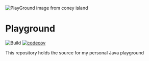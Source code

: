 ![PlayGround image from coney island](https://i.imgur.com/6tgPsty.png)

# Playground 

![Build](https://github.com/rflpazini/playground-java/workflows/Build/badge.svg)
[![codecov](https://codecov.io/gh/rflpazini/playground-java/branch/master/graph/badge.svg?token=F7RGAGLFU6)](https://codecov.io/gh/rflpazini/playground-java)

This repository holds the source for my personal Java playground
